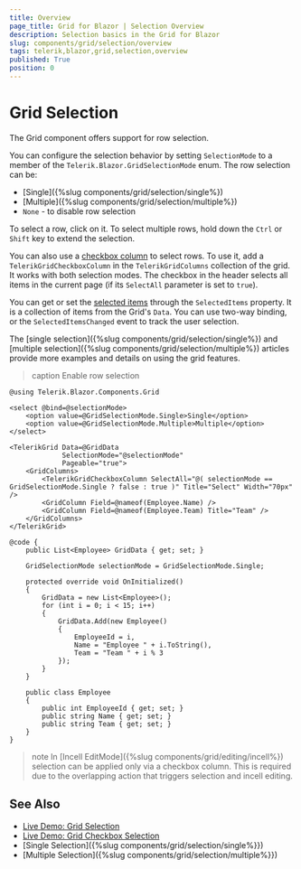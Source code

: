 ```yaml
---
title: Overview
page_title: Grid for Blazor | Selection Overview
description: Selection basics in the Grid for Blazor
slug: components/grid/selection/overview
tags: telerik,blazor,grid,selection,overview
published: True
position: 0
---
```


# Grid Selection

The Grid component offers support for row selection.

You can configure the selection behavior by setting `SelectionMode` to a member of the `Telerik.Blazor.GridSelectionMode` enum. The row selection can be:

* [Single]({%slug components/grid/selection/single%})
* [Multiple]({%slug components/grid/selection/multiple%})
* `None` - to disable row selection

To select a row, click on it. To select multiple rows, hold down the `Ctrl` or `Shift` key to extend the selection.

You can also use a [checkbox column](#checkbox-support) to select rows. To use it, add a `TelerikGridCheckboxColumn` in the `TelerikGridColumns` collection of the grid. It works with both selection modes. The checkbox in the header selects all items in the current page (if its `SelectAll` parameter is set to `true`).

You can get or set the [selected items](#get-or-set-selected-items) through the `SelectedItems` property. It is a collection of items from the Grid's `Data`. You can use two-way binding, or the `SelectedItemsChanged` event to track the user selection.

The [single selection]({%slug components/grid/selection/single%}) and [multiple selection]({%slug components/grid/selection/multiple%}) articles provide more examples and details on using the grid features.

>caption Enable row selection

````CSHTML
@using Telerik.Blazor.Components.Grid

<select @bind=@selectionMode>
    <option value=@GridSelectionMode.Single>Single</option>
    <option value=@GridSelectionMode.Multiple>Multiple</option>
</select>

<TelerikGrid Data=@GridData
             SelectionMode="@selectionMode"
             Pageable="true">
    <GridColumns>
        <TelerikGridCheckboxColumn SelectAll="@( selectionMode == GridSelectionMode.Single ? false : true )" Title="Select" Width="70px" />
        <GridColumn Field=@nameof(Employee.Name) />
        <GridColumn Field=@nameof(Employee.Team) Title="Team" />
    </GridColumns>
</TelerikGrid>

@code {
    public List<Employee> GridData { get; set; }

    GridSelectionMode selectionMode = GridSelectionMode.Single;

    protected override void OnInitialized()
    {
        GridData = new List<Employee>();
        for (int i = 0; i < 15; i++)
        {
            GridData.Add(new Employee()
            {
                EmployeeId = i,
                Name = "Employee " + i.ToString(),
                Team = "Team " + i % 3
            });
        }
    }

    public class Employee
    {
        public int EmployeeId { get; set; }
        public string Name { get; set; }
        public string Team { get; set; }
    }
}
````


>note In [Incell EditMode]({%slug components/grid/editing/incell%}) selection can be applied only via a checkbox column. This is required due to the overlapping action that triggers selection and incell editing.


## See Also

  * [Live Demo: Grid Selection](https://demos.telerik.com/blazor-ui/grid/selection)
  * [Live Demo: Grid Checkbox Selection](https://demos.telerik.com/blazor-ui/grid/checkbox-selection)
  * [Single Selection]({%slug components/grid/selection/single%}})
  * [Multiple Selection]({%slug components/grid/selection/multiple%}})

